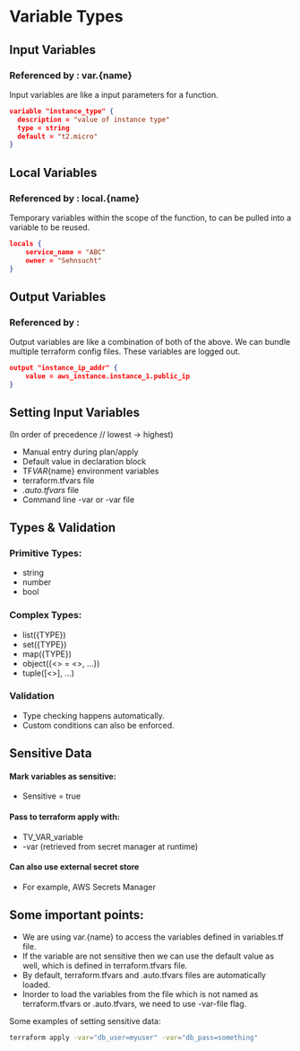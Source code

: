 # Variable Types

## Input Variables

### Referenced by : var.{name}

Input variables are like a input parameters for a function.

```json
variable "instance_type" {
  description = "value of instance type"
  type = string
  default = "t2.micro"
}
```

## Local Variables

### Referenced by : local.{name}

Temporary variables within the scope of the function, to can be pulled into a variable to be reused.

```json
locals {
    service_name = "ABC"
    owner = "Sehnsucht"
}
```

## Output Variables

### Referenced by :

Output variables are like a combination of both of the above. We can bundle multiple terraform config files. These variables are logged out.

```json
output "instance_ip_addr" {
    value = aws_instance.instance_1.public_ip
}
```

## Setting Input Variables

(In order of precedence // lowest -> highest)

- Manual entry during plan/apply
- Default value in declaration block
- TF*VAR*{name} environment variables
- terraform.tfvars file
- _.auto.tfvars_ file
- Command line -var or -var file

## Types & Validation

### Primitive Types:

- string
- number
- bool

### Complex Types:

- list({TYPE})
- set({TYPE})
- map({TYPE})
- object({<> = <>, ...})
- tuple([<>], ...)

### Validation

- Type checking happens automatically.
- Custom conditions can also be enforced.

## Sensitive Data

#### Mark variables as sensitive:

- Sensitive = true

#### Pass to terraform apply with:

- TV_VAR_variable
- -var (retrieved from secret manager at runtime)

#### Can also use external secret store

- For example, AWS Secrets Manager

## Some important points:

- We are using var.{name} to access the variables defined in variables.tf file.
- If the variable are not sensitive then we can use the default value as well, which is defined in terraform.tfvars file.
- By default, terraform.tfvars and .auto.tfvars files are automatically loaded.
- Inorder to load the variables from the file which is not named as terraform.tfvars or .auto.tfvars, we need to use -var-file flag.

Some examples of setting sensitive data:

```bash
terraform apply -var="db_user=myuser" -var="db_pass=something"
```
